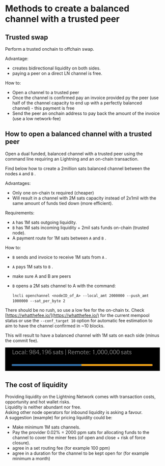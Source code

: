 # Methods to create a balanced channel with a trusted peer

## Trusted swap

Perform a trusted onchain to offchain swap.

Advantage:

* creates bidirectional liquidity on both sides.
* paying a peer on a direct LN channel is free.

How to:

* Open a channel to a trusted peer
* Once the channel is confirmed pay an invoice provided py the peer \(use half of the channel capacity to end up with a perfectly balanced channel\) - this payment is free
* Send the peer an onchain address to pay back the amount of the invoice \(use a low network-fee\)

## How to open a balanced channel with a trusted peer

Open a dual funded, balanced channel with a trusted peer using the command line requiring an Lightning and an on-chain transaction.

Find below how to create a 2million sats balanced channel between the nodes `A` and `B` .

Advantages:

* Only one on-chain tx required \(cheaper\)
* Will result in a channel with 2M sats capacity instead of 2x1mil with the same amount of funds tied down \(more efficient\).

Requirements:

* `A` has 1M sats outgoing liquidity.
* `B` has 1M sats incoming liquidity + 2mil sats funds on-chain \(trusted node\).
* A payment route for 1M sats between `A` and `B` .

How to:

* `B` sends and invoice to receive 1M sats from `A` .
* `A` pays 1M sats to `B` .
* make sure A and B are peers
* `B` opens a 2M sats channel to A with the command:

  `lncli openchannel <nodeID_of_A> --local_amt 2000000 --push_amt 1000000 --sat_per_byte 2`

There should be no rush, so use a low fee for the on-chain tx. Check [https://whatthefee.io/](https://whatthefee.io/) for the current mempool status or use the `--conf_target 10` option for automatic fee estimation to aim to have the channel confirmed in ~10 blocks.

This will result to have a balanced channel with 1M sats on each side \(minus the commit fee\).

![a balanced channel shown in ZeusLN](/.gitbook/assets/balancedChannel.jpg)

## The cost of liquidity

Providing liquidity on the Lightning Network comes with transaction costs, opportunity and hot wallet risks.  
Liquidity is neither abundant nor free.  
Asking other node operators for inbound liquidity is asking a favour.  
A suggestion \(example\) for pricing liquidity could be:

* Make minimum 1M sats channels.
* Pay the provider 0.02% = 2000 ppm sats for allocating funds to the channel to cover the miner fees \(of open and close + risk of force closure\).
* agree in a set routing fee \(for example 100 ppm\)
* agree in a duration for the channel to be kept open for \(for example minimum a month\)


